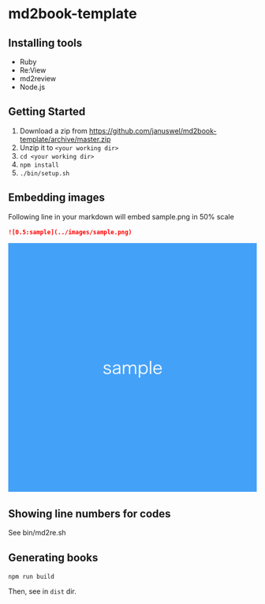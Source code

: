 # md2book-template

## Installing tools

- Ruby
- Re:View
- md2review
- Node.js

## Getting Started

1. Download a zip from https://github.com/januswel/md2book-template/archive/master.zip
2. Unzip it to `<your working dir>`
3. `cd <your working dir>`
4. `npm install`
5. `./bin/setup.sh`

## Embedding images

Following line in your markdown will embed sample.png in 50% scale

```markdown
![0.5:sample](../images/sample.png)
```

![0.5:sample](../images/sample.png)

## Showing line numbers for codes

See bin/md2re.sh

## Generating books

```
npm run build
```

Then, see in `dist` dir.
